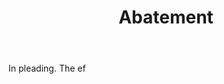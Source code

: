 ---
title: Abatement
letter: A
permalink: "/definitions/abatement.html"
body: In pleading. The ef
published_at: '2018-07-07'
source: Black's Law Dictionary
layout: post
---